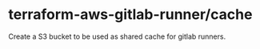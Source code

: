 # terraform-aws-gitlab-runner/cache

Create a S3 bucket to be used as shared cache for gitlab runners.
